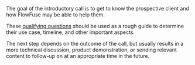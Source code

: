 The goal of the introductory call is to get to know the prospective client and how FlowFuse may be able to help them.

These [qualifying questions](https://docs.google.com/document/d/1sOQU57P7ESkTI4_PC3gbmImUPQh3LKZMvGwAkb5UZFw/edit) should be used as a rough guide to determine their use case, timeline, and other important aspects.

The next step depends on the outcome of the call, but usually results in a more technical discussion, product demonstration, or sending relevant content to follow-up on at an appropriate time in the future.
